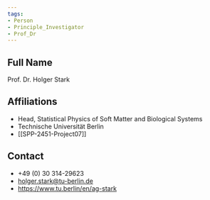 ```yaml
---
tags: 
- Person
- Principle_Investigator
- Prof_Dr
---
```

## Full Name
Prof. Dr. Holger Stark

## Affiliations
- Head, Statistical Physics of Soft Matter and Biological Systems
- Technische Universität Berlin
- [[SPP-2451-Project07]]
## Contact
- +49 (0) 30 314-29623
- holger.stark@tu-berlin.de
- https://www.tu.berlin/en/ag-stark
